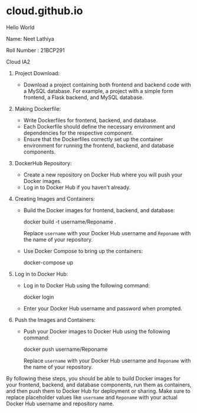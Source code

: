 # cloud.github.io
Hello World

Name: Neet Lathiya

Roll Number : 21BCP291

Cloud IA2

1. Project Download:
   - Download a project containing both frontend and backend code with a MySQL database. For example, a project with a simple form frontend, a Flask backend, and MySQL database.

2. Making Dockerfile:
   - Write Dockerfiles for frontend, backend, and database.
   - Each Dockerfile should define the necessary environment and dependencies for the respective component.
   - Ensure that the Dockerfiles correctly set up the container environment for running the frontend, backend, and database components.

3. DockerHub Repository:
   - Create a new repository on Docker Hub where you will push your Docker images.
   - Log in to Docker Hub if you haven't already.

4. Creating Images and Containers:
   - Build the Docker images for frontend, backend, and database:
     
     docker build -t username/Reponame .
     
     Replace `username` with your Docker Hub username and `Reponame` with the name of your repository.
   - Use Docker Compose to bring up the containers:
     
     docker-compose up
    

5. Log in to Docker Hub:
   - Log in to Docker Hub using the following command:
     
     docker login
    
   - Enter your Docker Hub username and password when prompted.

6. Push the Images and Containers:
   - Push your Docker images to Docker Hub using the following command:
   
     docker push username/Reponame
    
     Replace `username` with your Docker Hub username and `Reponame` with the name of your repository.

By following these steps, you should be able to build Docker images for your frontend, backend, and database components, run them as containers, and then push them to Docker Hub for deployment or sharing. Make sure to replace placeholder values like `username` and `Reponame` with your actual Docker Hub username and repository name.
